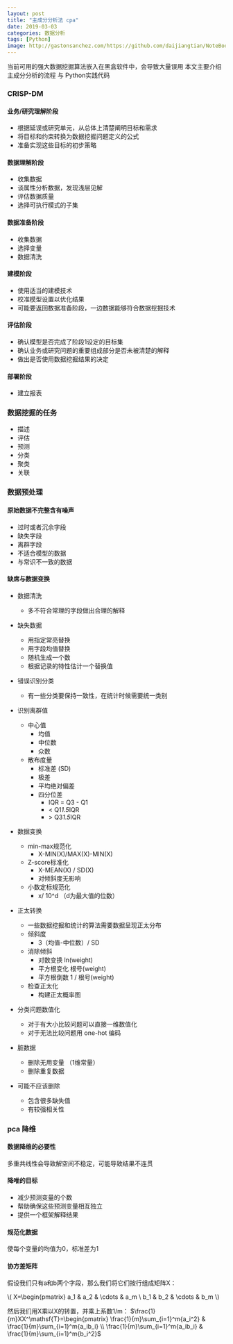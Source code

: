```yaml
---
layout: post
title: "主成分分析法 cpa"
date: 2019-03-03
categories: 数据分析
tags: [Python]
image: http://gastonsanchez.com/https://github.com/daijiangtian/NoteBook/blob/master/机器学习/时间序列/https://github.com/daijiangtian/NoteBook/blob/master/机器学习/时间序列/https://github.com/daijiangtian/NoteBook/blob/master/机器学习/时间序列/images/blog/mathjax_logo.png?raw=true?raw=true?raw=true
---
```


当前可用的强大数据挖掘算法嵌入在黑盒软件中，会导致大量误用 
本文主要介绍主成分分析的流程 与 Python实践代码

<!-- more -->

### CRISP-DM 

#### 业务/研究理解阶段
- 根据延误或研究单元，从总体上清楚阐明目标和需求
- 将目标和约束转换为数据挖掘问题定义的公式
- 准备实现这些目标的初步策略


#### 数据理解阶段
- 收集数据
- 谈属性分析数据，发现浅层见解
- 评估数据质量
- 选择可执行模式的子集

#### 数据准备阶段
- 收集数据
- 选择变量
- 数据清洗 

#### 建模阶段 
- 使用适当的建模技术
- 校准模型设置以优化结果
- 可能要返回数据准备阶段，一边数据能够符合数据挖掘技术

#### 评估阶段
- 确认模型是否完成了阶段1设定的目标集
- 确认业务或研究问题的重要组成部分是否未被清楚的解释
- 做出是否使用数据挖掘结果的决定

#### 部署阶段
- 建立报表

### 数据挖掘的任务

- 描述
- 评估
- 预测
- 分类
- 聚类
- 关联

### 数据预处理

#### 原始数据不完整含有噪声
- 过时或者沉余字段
- 缺失字段
- 离群字段
- 不适合模型的数据
- 与常识不一致的数据

#### 缺席与数据变换

- 数据清洗
    - 多不符合常理的字段做出合理的解释
- 缺失数据
    - 用指定常亮替换
    - 用字段均值替换
    - 随机生成一个数
    - 根据记录的特性估计一个替换值
- 错误识别分类
    - 有一些分类要保持一致性，在统计时候需要统一类别
- 识别离群值
    - 中心值
        - 均值
        - 中位数
        - 众数
    - 散布度量
       - 标准差 (SD)
       - 极差
       - 平均绝对偏差
       - 四分位差   
         - IQR = Q3 - Q1 
         - < Q1*1.5*IQR
         - \> Q3*1.5*IQR 

- 数据变换
    - min-max规范化
        - X-MIN(X)/MAX(X)-MIN(X)
    - Z-score标准化
        - X-MEAN(X) / SD(X)
        - 对倾斜度无影响
    - 小数定标规范化
        - x/ 10^d  （d为最大值的位数）
- 正太转换
    - 一些数据挖掘和统计的算法需要数据呈现正太分布
    - 倾斜度
        - 3（均值-中位数）/ SD
    - 消除倾斜
        - 对数变换 ln(weight)
        - 平方根变化 根号(weight)
        - 平方根倒数 1 / 根号(weight)
    - 检查正太化
        - 构建正太概率图   
- 分类问题数值化
    - 对于有大小比较问题可以直接一维数值化
    - 对于无法比较问题用 one-hot 编码
    
- 脏数据
    - 删除无用变量 （1维常量）
    - 删除重复数据

- 可能不应该删除
    - 包含很多缺失值
    - 有较强相关性

### pca 降维

#### 数据降维的必要性

多重共线性会导致解空间不稳定，可能导致结果不连贯

#### 降唯的目标
- 减少预测变量的个数
- 帮助确保这些预测变量相互独立
- 提供一个框架解释结果

#### 规范化数据
使每个变量的均值为0，标准差为1 

#### 协方差矩阵 

假设我们只有a和b两个字段，那么我们将它们按行组成矩阵X：

\\( X=\begin{pmatrix} a_1 & a_2 & \cdots & a_m \\ b_1 & b_2 & \cdots & b_m \\) 

然后我们用X乘以X的转置，并乘上系数1/m：
$\frac{1}{m}XX^\mathsf{T}=\begin{pmatrix} \frac{1}{m}\sum_{i=1}^m{a_i^2} & \frac{1}{m}\sum_{i=1}^m{a_ib_i} \\ \frac{1}{m}\sum_{i=1}^m{a_ib_i} & \frac{1}{m}\sum_{i=1}^m{b_i^2}$